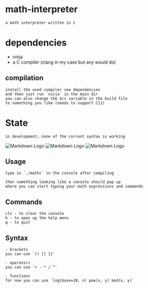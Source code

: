 # math-interpreter
    a math interpreter written in C

# dependencies
- ninja
- a C compiler (clang in my case but any would do)

## compilation
    install the used compiler see dependencies
    and then just run `ninja` in the main dir
    you can also change the $cc variable in the build file
    to something you like (needs to support C11)


# State 
    in development; none of the current syntax is working 
   ![Markdown Logo](https://img.shields.io/badge/state-development-red)
   ![Markdown Logo](https://img.shields.io/badge/build-unstable-red)
   ![Markdown Logo](https://tokei.rs/b1/github/iluvpy/mathc)

## Usage
    type in `./mathc` in the console after compiling 

    then something looking like a console should pop up
    where you can start typing your math expressions and commands

## Commands
    cls - to clear the console
    h - to open up the help menu
    q - to quit

## Syntax

    - brackets
    you can use `() [] {}`

    - operators
    you can use `+ - * / ^`

    - functions
    for now you can use `log(base=10, n) pow(x, y) mod(x, y)`

